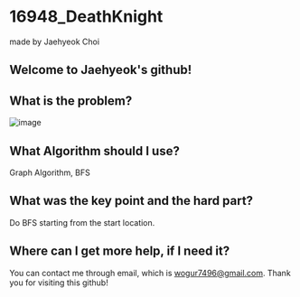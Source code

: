 # 16948_DeathKnight

made by Jaehyeok Choi

## Welcome to Jaehyeok's github!

## What is the problem?

![image](https://github.com/Choi-JaeHyeok-21500749/16948_DeathKnight/blob/main/16948_pro.PNG)

## What Algorithm should I use?

Graph Algorithm, BFS

## What was the key point and the hard part?

Do BFS starting from the start location.

## Where can I get more help, if I need it?

You can contact me through email, which is wogur7496@gmail.com.
Thank you for visiting this github!
